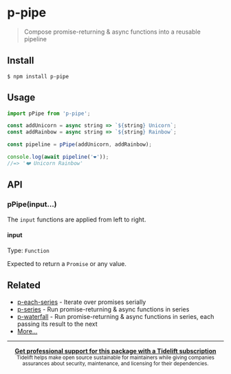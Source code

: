 # p-pipe

> Compose promise-returning & async functions into a reusable pipeline

## Install

```
$ npm install p-pipe
```

## Usage

```js
import pPipe from 'p-pipe';

const addUnicorn = async string => `${string} Unicorn`;
const addRainbow = async string => `${string} Rainbow`;

const pipeline = pPipe(addUnicorn, addRainbow);

console.log(await pipeline('❤️'));
//=> '❤️ Unicorn Rainbow'
```

## API

### pPipe(input…)

The `input` functions are applied from left to right.

#### input

Type: `Function`

Expected to return a `Promise` or any value.

## Related

- [p-each-series](https://github.com/sindresorhus/p-each-series) - Iterate over promises serially
- [p-series](https://github.com/sindresorhus/p-series) - Run promise-returning & async functions in series
- [p-waterfall](https://github.com/sindresorhus/p-waterfall) - Run promise-returning & async functions in series, each passing its result to the next
- [More…](https://github.com/sindresorhus/promise-fun)

---

<div align="center">
	<b>
		<a href="https://tidelift.com/subscription/pkg/npm-p-pipe?utm_source=npm-p-pipe&utm_medium=referral&utm_campaign=readme">Get professional support for this package with a Tidelift subscription</a>
	</b>
	<br>
	<sub>
		Tidelift helps make open source sustainable for maintainers while giving companies<br>assurances about security, maintenance, and licensing for their dependencies.
	</sub>
</div>
